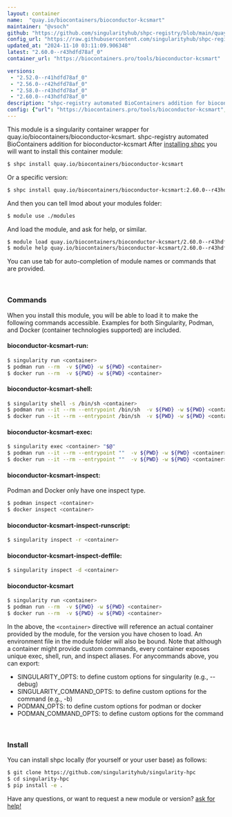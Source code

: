 ```yaml
---
layout: container
name:  "quay.io/biocontainers/bioconductor-kcsmart"
maintainer: "@vsoch"
github: "https://github.com/singularityhub/shpc-registry/blob/main/quay.io/biocontainers/bioconductor-kcsmart/container.yaml"
config_url: "https://raw.githubusercontent.com/singularityhub/shpc-registry/main/quay.io/biocontainers/bioconductor-kcsmart/container.yaml"
updated_at: "2024-11-10 03:11:09.906348"
latest: "2.60.0--r43hdfd78af_0"
container_url: "https://biocontainers.pro/tools/bioconductor-kcsmart"

versions:
 - "2.52.0--r41hdfd78af_0"
 - "2.56.0--r42hdfd78af_0"
 - "2.58.0--r43hdfd78af_0"
 - "2.60.0--r43hdfd78af_0"
description: "shpc-registry automated BioContainers addition for bioconductor-kcsmart"
config: {"url": "https://biocontainers.pro/tools/bioconductor-kcsmart", "maintainer": "@vsoch", "description": "shpc-registry automated BioContainers addition for bioconductor-kcsmart", "latest": {"2.60.0--r43hdfd78af_0": "sha256:a54721a8a2b546261dc30aad2468a0624a58c4c150b02a572b23863b589d5a65"}, "tags": {"2.52.0--r41hdfd78af_0": "sha256:24c7140dd930db7129265ce407bcbc77be66680c0317df07a1d1e34b38e8d0f1", "2.56.0--r42hdfd78af_0": "sha256:73321381600cb437b4223322be11c9584ebe7a9e969429cdb916c954ed6f6554", "2.58.0--r43hdfd78af_0": "sha256:5dea3b4d0b746ba3f38f95927d42019ed01492cad434a6e27f3dc2a5073b7f6c", "2.60.0--r43hdfd78af_0": "sha256:a54721a8a2b546261dc30aad2468a0624a58c4c150b02a572b23863b589d5a65"}, "docker": "quay.io/biocontainers/bioconductor-kcsmart"}
---
```


This module is a singularity container wrapper for quay.io/biocontainers/bioconductor-kcsmart.
shpc-registry automated BioContainers addition for bioconductor-kcsmart
After [installing shpc](#install) you will want to install this container module:


```bash
$ shpc install quay.io/biocontainers/bioconductor-kcsmart
```

Or a specific version:

```bash
$ shpc install quay.io/biocontainers/bioconductor-kcsmart:2.60.0--r43hdfd78af_0
```

And then you can tell lmod about your modules folder:

```bash
$ module use ./modules
```

And load the module, and ask for help, or similar.

```bash
$ module load quay.io/biocontainers/bioconductor-kcsmart/2.60.0--r43hdfd78af_0
$ module help quay.io/biocontainers/bioconductor-kcsmart/2.60.0--r43hdfd78af_0
```

You can use tab for auto-completion of module names or commands that are provided.

<br>

### Commands

When you install this module, you will be able to load it to make the following commands accessible.
Examples for both Singularity, Podman, and Docker (container technologies supported) are included.

#### bioconductor-kcsmart-run:

```bash
$ singularity run <container>
$ podman run --rm  -v ${PWD} -w ${PWD} <container>
$ docker run --rm  -v ${PWD} -w ${PWD} <container>
```

#### bioconductor-kcsmart-shell:

```bash
$ singularity shell -s /bin/sh <container>
$ podman run --it --rm --entrypoint /bin/sh  -v ${PWD} -w ${PWD} <container>
$ docker run --it --rm --entrypoint /bin/sh  -v ${PWD} -w ${PWD} <container>
```

#### bioconductor-kcsmart-exec:

```bash
$ singularity exec <container> "$@"
$ podman run --it --rm --entrypoint ""  -v ${PWD} -w ${PWD} <container> "$@"
$ docker run --it --rm --entrypoint ""  -v ${PWD} -w ${PWD} <container> "$@"
```

#### bioconductor-kcsmart-inspect:

Podman and Docker only have one inspect type.

```bash
$ podman inspect <container>
$ docker inspect <container>
```

#### bioconductor-kcsmart-inspect-runscript:

```bash
$ singularity inspect -r <container>
```

#### bioconductor-kcsmart-inspect-deffile:

```bash
$ singularity inspect -d <container>
```



#### bioconductor-kcsmart

```bash
$ singularity run <container>
$ podman run --rm  -v ${PWD} -w ${PWD} <container>
$ docker run --rm  -v ${PWD} -w ${PWD} <container>
```


In the above, the `<container>` directive will reference an actual container provided
by the module, for the version you have chosen to load. An environment file in the
module folder will also be bound. Note that although a container
might provide custom commands, every container exposes unique exec, shell, run, and
inspect aliases. For anycommands above, you can export:

 - SINGULARITY_OPTS: to define custom options for singularity (e.g., --debug)
 - SINGULARITY_COMMAND_OPTS: to define custom options for the command (e.g., -b)
 - PODMAN_OPTS: to define custom options for podman or docker
 - PODMAN_COMMAND_OPTS: to define custom options for the command

<br>

### Install

You can install shpc locally (for yourself or your user base) as follows:

```bash
$ git clone https://github.com/singularityhub/singularity-hpc
$ cd singularity-hpc
$ pip install -e .
```

Have any questions, or want to request a new module or version? [ask for help!](https://github.com/singularityhub/singularity-hpc/issues)